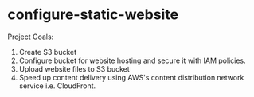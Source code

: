 # configure-static-website

Project Goals:

1. Create S3 bucket
2. Configure bucket for website hosting and secure it with IAM policies. 
3. Upload website files to S3 bucket
4. Speed up content delivery using AWS's content distribution network service i.e. CloudFront.
